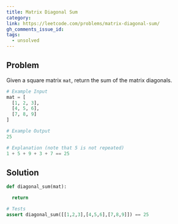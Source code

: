 ```yaml
---
title: Matrix Diagonal Sum
category:
link: https://leetcode.com/problems/matrix-diagonal-sum/
gh_comments_issue_id:
tags:
  - unsolved
---
```


## Problem

Given a square matrix `mat`, return the sum of the matrix diagonals.

```python
# Example Input
mat = [
  [1, 2, 3],
  [4, 5, 6],
  [7, 8, 9]
]

# Example Output
25

# Explanation (note that 5 is not repeated)
1 + 5 + 9 + 3 + 7 == 25
```

## Solution

```python
def diagonal_sum(mat):

  return

# Tests
assert diagonal_sum([[1,2,3],[4,5,6],[7,8,9]]) == 25
```

